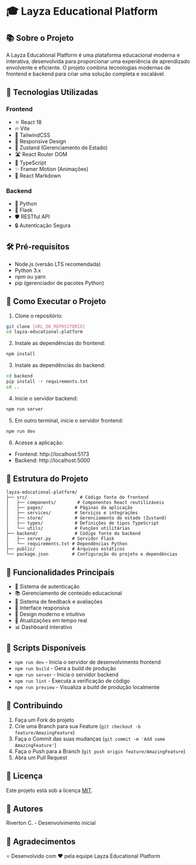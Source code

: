 # 🎓 Layza Educational Platform

## 📚 Sobre o Projeto
A Layza Educational Platform é uma plataforma educacional moderna e interativa, desenvolvida para proporcionar uma experiência de aprendizado envolvente e eficiente. O projeto combina tecnologias modernas de frontend e backend para criar uma solução completa e escalável.

## 🚀 Tecnologias Utilizadas

### Frontend
- ⚛️ React 18
- 🔥 Vite
- 🎨 TailwindCSS
- 📱 Responsive Design
- 🔄 Zustand (Gerenciamento de Estado)
- 🛣️ React Router DOM
- 🎯 TypeScript
- ✨ Framer Motion (Animações)
- 📝 React Markdown

### Backend
- 🐍 Python
- 🔌 Flask
- 🛡️ RESTful API
- 🔒 Autenticação Segura

## 🛠️ Pré-requisitos

- Node.js (versão LTS recomendada)
- Python 3.x
- npm ou yarn
- pip (gerenciador de pacotes Python)

## 🚀 Como Executar o Projeto

1. Clone o repositório:
```bash
git clone [URL_DO_REPOSITÓRIO]
cd layza-educational-platform
```

2. Instale as dependências do frontend:
```bash
npm install
```

3. Instale as dependências do backend:
```bash
cd backend
pip install -r requirements.txt
cd ..
```

4. Inicie o servidor backend:
```bash
npm run server
```

5. Em outro terminal, inicie o servidor frontend:
```bash
npm run dev
```

6. Acesse a aplicação:
- Frontend: http://localhost:5173
- Backend: http://localhost:5000

## 📁 Estrutura do Projeto

```
layza-educational-platform/
├── src/                    # Código fonte do frontend
│   ├── components/        # Componentes React reutilizáveis
│   ├── pages/            # Páginas da aplicação
│   ├── services/         # Serviços e integrações
│   ├── store/            # Gerenciamento de estado (Zustand)
│   ├── types/            # Definições de tipos TypeScript
│   └── utils/            # Funções utilitárias
├── backend/              # Código fonte do backend
│   ├── server.py        # Servidor Flask
│   └── requirements.txt # Dependências Python
├── public/              # Arquivos estáticos
└── package.json         # Configuração do projeto e dependências
```

## 🎯 Funcionalidades Principais

- 👤 Sistema de autenticação
- 📚 Gerenciamento de conteúdo educacional
- 💬 Sistema de feedback e avaliações
- 📱 Interface responsiva
- 🎨 Design moderno e intuitivo
- 🔄 Atualizações em tempo real
- 📊 Dashboard interativo

## 🔧 Scripts Disponíveis

- `npm run dev` - Inicia o servidor de desenvolvimento frontend
- `npm run build` - Gera a build de produção
- `npm run server` - Inicia o servidor backend
- `npm run lint` - Executa a verificação de código
- `npm run preview` - Visualiza a build de produção localmente

## 🤝 Contribuindo

1. Faça um Fork do projeto
2. Crie uma Branch para sua Feature (`git checkout -b feature/AmazingFeature`)
3. Faça o Commit das suas mudanças (`git commit -m 'Add some AmazingFeature'`)
4. Faça o Push para a Branch (`git push origin feature/AmazingFeature`)
5. Abra um Pull Request

## 📝 Licença

Este projeto está sob a licença [MIT](LICENSE).

## 👥 Autores

Riverton C. - Desenvolvimento inicial

## 🙏 Agradecimentos


⭐️ Desenvolvido com ❤️ pela equipe Layza Educational Platform
